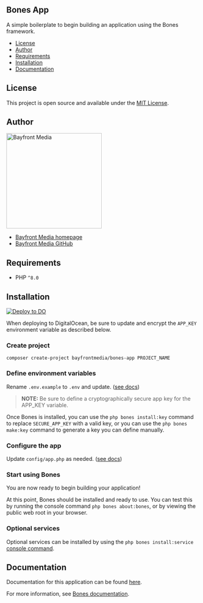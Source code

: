 ## Bones App

A simple boilerplate to begin building an application using the Bones framework.

- [License](#license)
- [Author](#author)
- [Requirements](#requirements)
- [Installation](#installation)
- [Documentation](#documentation)

## License

This project is open source and available under the [MIT License](LICENSE).

## Author

<img src="https://cdn1.onbayfront.com/bfm/brand/bfm-logo.svg" alt="Bayfront Media" width="250" />

- [Bayfront Media homepage](https://www.bayfrontmedia.com?utm_source=github&amp;utm_medium=direct)
- [Bayfront Media GitHub](https://github.com/bayfrontmedia)

## Requirements

* PHP `^8.0`

## Installation

[![Deploy to DO](https://www.deploytodo.com/do-btn-blue.svg)](https://cloud.digitalocean.com/apps/new?repo=https://github.com/bayfrontmedia/bones-app/tree/master&refcode=7e41d0ac1ab5)

When deploying to DigitalOcean, be sure to update and encrypt the `APP_KEY` environment variable as described below.

### Create project

```shell
composer create-project bayfrontmedia/bones-app PROJECT_NAME
```

### Define environment variables

Rename `.env.example` to `.env` and update. ([see docs](https://github.com/bayfrontmedia/bones/blob/master/docs/install/manual.md#add-required-environment-variables))

> **NOTE:** Be sure to define a cryptographically secure app key for the APP_KEY variable.

Once Bones is installed, you can use the `php bones install:key` command to replace `SECURE_APP_KEY` with a valid key, 
or you can use the `php bones make:key` command to generate a key you can define manually.

### Configure the app

Update `config/app.php` as needed. ([see docs](https://github.com/bayfrontmedia/bones/blob/master/docs/usage/config.md))

### Start using Bones

You are now ready to begin building your application! 

At this point, Bones should be installed and ready to use.
You can test this by running the console command `php bones about:bones`,
or by viewing the public web root in your browser.

### Optional services

Optional services can be installed by using the `php bones install:service` [console command](https://github.com/bayfrontmedia/bones/blob/master/docs/usage/console.md).

## Documentation

Documentation for this application can be found [here](docs/README.md).

For more information, see [Bones documentation](https://github.com/bayfrontmedia/bones/tree/master/docs).